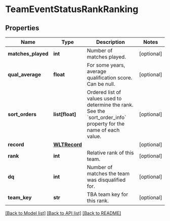 # TeamEventStatusRankRanking

## Properties
Name | Type | Description | Notes
------------ | ------------- | ------------- | -------------
**matches_played** | **int** | Number of matches played. | [optional] 
**qual_average** | **float** | For some years, average qualification score. Can be null. | [optional] 
**sort_orders** | **list[float]** | Ordered list of values used to determine the rank. See the &#x60;sort_order_info&#x60; property for the name of each value. | [optional] 
**record** | [**WLTRecord**](WLTRecord.md) |  | [optional] 
**rank** | **int** | Relative rank of this team. | [optional] 
**dq** | **int** | Number of matches the team was disqualified for. | [optional] 
**team_key** | **str** | TBA team key for this rank. | [optional] 

[[Back to Model list]](../README.md#documentation-for-models) [[Back to API list]](../README.md#documentation-for-api-endpoints) [[Back to README]](../README.md)


